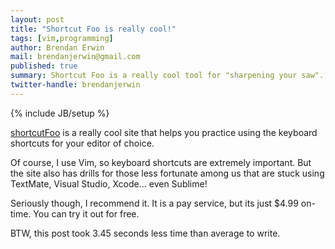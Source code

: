 ```yaml
---
layout: post
title: "Shortcut Foo is really cool!"
tags: [vim,programming]
author: Brendan Erwin
mail: brendanjerwin@gmail.com
published: true
summary: Shortcut Foo is a really cool tool for "sharpening your saw".
twitter-handle: brendanjerwin
---
```

{% include JB/setup %}

[shortcutFoo](https://www.shortcutfoo.com/) is a really cool site that
helps you practice using the keyboard shortcuts for your editor of
choice.

Of course, I use Vim, so keyboard shortcuts are extremely important. But
the site also has drills for those less fortunate among us that are
stuck using TextMate, Visual Studio, Xcode... even Sublime!

Seriously though, I recommend it. It is a pay service, but its just
$4.99 on-time. You can try it out for free.

BTW, this post took 3.45 seconds less time than average to write.

